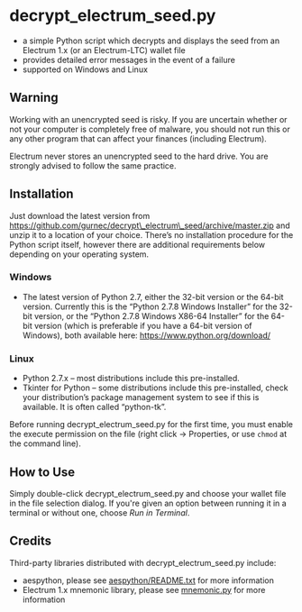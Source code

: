 # decrypt\_electrum\_seed.py #

 * a simple Python script which decrypts and displays the seed from an Electrum 1.x (or an Electrum-LTC) wallet file
 * provides detailed error messages in the event of a failure
 * supported on Windows and Linux

## Warning ##

Working with an unencrypted seed is risky. If you are uncertain whether or not your computer is completely free of malware, you should not run this or any other program that can affect your finances (including Electrum).

Electrum never stores an unencrypted seed to the hard drive. You are strongly advised to follow the same practice.

## Installation ##

Just download the latest version from <https://github.com/gurnec/decrypt\_electrum\_seed/archive/master.zip> and unzip it to a location of your choice. There’s no installation procedure for the Python script itself, however there are additional requirements below depending on your operating system.

### Windows ###

 * The latest version of Python 2.7, either the 32-bit version or the 64-bit version. Currently this is the “Python 2.7.8 Windows Installer” for the 32-bit version, or the “Python 2.7.8 Windows X86-64 Installer” for the 64-bit version (which is preferable if you have a 64-bit version of Windows), both available here: <https://www.python.org/download/>

### Linux ###

 * Python 2.7.x – most distributions include this pre-installed.
 * Tkinter for Python – some distributions include this pre-installed, check your distribution’s package management system to see if this is available. It is often called “python-tk”.

Before running decrypt\_electrum\_seed.py for the first time, you must enable the execute permission on the file (right click -> Properties, or use `chmod` at the command line).

## How to Use ##

Simply double-click decrypt\_electrum\_seed.py and choose your wallet file in the file selection dialog. If you're given an option between running it in a terminal or without one, choose *Run in Terminal*.

## Credits ##

Third-party libraries distributed with decrypt\_electrum\_seed.py include:

 * aespython, please see [aespython/README.txt](aespython/README.txt) for
 more information
 * Electrum 1.x mnemonic library, please see [mnemonic.py](mnemonic.py) for more information
